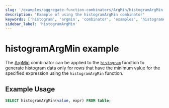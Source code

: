 ```yaml
---
slug: '/examples/aggregate-function-combinators/ArgMin/histogramArgMin'
description: 'Example of using the histogramArgMin combinator'
keywords: ['histogram', 'argmin', 'combinator', 'examples', 'histogramArgMin']
sidebar_label: 'histogramArgMin'
---
```


# histogramArgMin example

The [ArgMin](/sql-reference/aggregate-functions/combinators#-argmin) combinator can be applied to the [`histogram`](/sql-reference/aggregate-functions/parametric-functions#histogram) function to generate histogram data only for rows that have the minimum value for the specified expression using the `histogramArgMin` function.

## Example Usage

```sql
SELECT histogramArgMin(value, expr) FROM table;
``` 